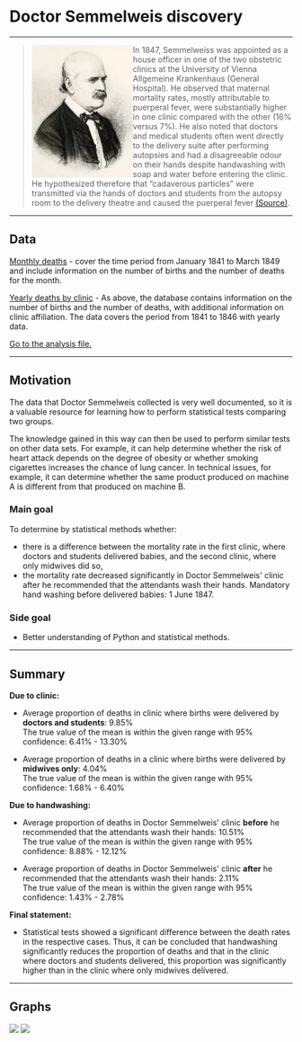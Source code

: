 # Doctor Semmelweis discovery

------

> <img src="https://github.com/m0gr1m/Dr_Semmelweis_discovery/blob/main/semmelweis.png?raw=true"  style="zoom: 60%;" align="left"> In 1847, Semmelweiss was appointed as a house officer in one of the two obstetric clinics at the University of Vienna Allgemeine Krankenhaus (General Hospital). He observed that maternal mortality rates, mostly attributable to puerperal fever, were substantially higher in one clinic compared with the other (16% versus 7%). He also noted that doctors and medical students often went directly to the delivery suite after performing autopsies and had a disagreeable odour on their hands despite handwashing with soap and water before entering the clinic. He hypothesized therefore that “cadaverous particles” were transmitted via the hands of doctors and students from the autopsy room to the delivery theatre and caused the puerperal fever [(Source)](https://www.ncbi.nlm.nih.gov/books/NBK144018/).

------

## Data 

[Monthly deaths](https://github.com/m0gr1m/Dr_Semmelweis_discovery/blob/main/monthly_deaths.csv) - cover the time period from January 1841 to March 1849 and include information on the number of births and the number of deaths for the month.

[Yearly deaths by clinic](https://github.com/m0gr1m/Dr_Semmelweis_discovery/blob/main/yearly_deaths_by_clinic.csv) - As above, the database contains information on the number of births and the number of deaths, with additional information on clinic affiliation. The data covers the period from 1841 to 1846 with yearly data.

[Go to the analysis file.](https://github.com/m0gr1m/Dr_Semmelweis_discovery/blob/main/main_analysis.ipynb)

------

## Motivation

The data that Doctor Semmelweis collected is very well documented, so it is a valuable resource for learning how to perform statistical tests comparing two groups. 

The knowledge gained in this way can then be used to perform similar tests on other data sets. For example, it can help determine whether the risk of heart attack depends on the degree of obesity or whether smoking cigarettes increases the chance of lung cancer. In technical issues, for example, it can determine whether the same product produced on machine A is different from that produced on machine B.

### Main goal

To determine by statistical methods whether:

+ there is a difference between the mortality rate in the first clinic, where doctors and students delivered babies, and the second clinic, where only midwives did so,
+ the mortality rate decreased significantly in Doctor Semmelweis' clinic after he recommended that the attendants wash their hands. Mandatory hand washing before delivered babies: 1 June 1847. 

### Side goal

+ Better understanding of Python and statistical methods.

------

## Summary

**Due to clinic:**
+ Average proportion of deaths in clinic where births were delivered by **doctors and students**: 9.85% <br />
The true value of the mean is within the given range with 95% confidence: 6.41% - 13.30% 

+ Average proportion of deaths in a clinic where births were delivered by **midwives only**: 4.04% <br />
The true value of the mean is within the given range with 95% confidence: 1.68% - 6.40%

**Due to handwashing:**
+ Average proportion of deaths in Doctor Semmelweis' clinic **before** he recommended that the attendants wash their hands: 10.51% <br />
The true value of the mean is within the given range with 95% confidence: 8.88% - 12.12% 

+ Average proportion of deaths in Doctor Semmelweis' clinic **after** he recommended that the attendants wash their hands: 2.11% <br />
The true value of the mean is within the given range with 95% confidence: 1.43% - 2.78%

**Final statement:**
+ Statistical tests showed a significant difference between the death rates in the respective cases. Thus, it can be concluded that handwashing significantly reduces the proportion of deaths and that in the clinic where doctors and students delivered, this proportion was significantly higher than in the clinic where only midwives delivered.

------

## Graphs

<img src="https://i.imgur.com/qSbl8ZZ.png" width="700">

<img src="https://i.imgur.com/5hR7QAZ.png" width="700">
